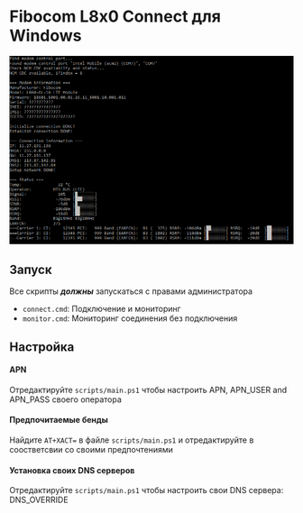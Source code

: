 # Fibocom L8x0 Connect для Windows

![](./screenshot/screen01.png)

## Запуск

Все скрипты **_должны_** запускаться с правами администратора

- `connect.cmd`: Подключение и мониторинг
- `monitor.cmd`: Мониторинг соединения без подключения

## Настройка

#### APN

Отредактируйте `scripts/main.ps1` чтобы настроить APN, APN_USER and APN_PASS своего оператора

#### Предпочитаемые бенды

Найдите `AT+XACT=` в файле `scripts/main.ps1` и отредактируйте в соостветсвии со своими предпочтениями

#### Установка своих DNS серверов

Отредактируйте `scripts/main.ps1` чтобы настроить свои DNS сервера: DNS_OVERRIDE
